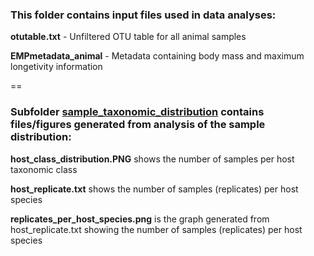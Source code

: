 <h3>This folder contains input files used in data analyses:</h3>


<b>otutable.txt</b> - Unfiltered OTU table for all animal samples

<b>EMPmetadata_animal</b> - Metadata containing body mass and maximum longetivity information

==

<h3>Subfolder <u>sample_taxonomic_distribution</u> contains files/figures generated from analysis of the sample distribution:</h3>

<b>host_class_distribution.PNG</b> shows the number of samples per host taxonomic class

<b>host_replicate.txt</b> shows the number of samples (replicates) per host species

<b>replicates_per_host_species.png</b> is the graph generated from host_replicate.txt showing the number of samples (replicates) per host species
